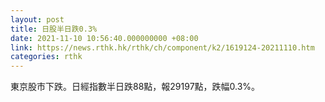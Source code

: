 ```yaml
---
layout: post
title: 日股半日跌0.3%
date: 2021-11-10 10:56:40.000000000 +08:00
link: https://news.rthk.hk/rthk/ch/component/k2/1619124-20211110.htm
categories: rthk
---
```


東京股市下跌。日經指數半日跌88點，報29197點，跌幅0.3%。
